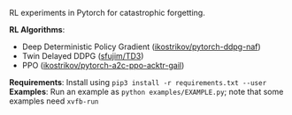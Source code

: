 RL experiments in Pytorch for catastrophic forgetting.

**RL Algorithms**:
* Deep Deterministic Policy Gradient ([ikostrikov/pytorch-ddpg-naf](https://github.com/ikostrikov/pytorch-ddpg-naf/))
* Twin Delayed DDPG ([sfujim/TD3](https://github.com/sfujim/TD3))
* PPO ([ikostrikov/pytorch-a2c-ppo-acktr-gail](https://github.com/ikostrikov/pytorch-a2c-ppo-acktr-gail))

**Requirements**: Install using `pip3 install -r requirements.txt --user`<br>
**Examples**: Run an example as `python examples/EXAMPLE.py`; note that some examples need `xvfb-run`